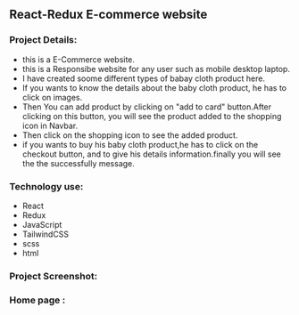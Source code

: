 ## React-Redux E-commerce website

### Project Details:
* this is a E-Commerce website.
* this is a Responsibe website for any user such as mobile desktop laptop.
* I have created soome different types of babay cloth product here.
* If you wants to know the details about the baby cloth product, he has to click on images.
* Then You can add product by clicking on "add to card" button.After clicking on this button, you will see the product added to the shopping icon in Navbar.
* Then click on the shopping icon to see the added product.
* if you wants to buy his baby cloth product,he has to click on the checkout button, and to give his details information.finally you will see the the successfully message.

### Technology use:

* React
* Redux
* JavaScript
* TailwindCSS
* scss
* html

### Project Screenshot:

### Home page :

